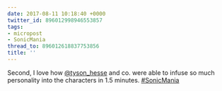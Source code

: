 ```yaml
---
date: 2017-08-11 10:18:40 +0000
twitter_id: 896012998946553857
tags:
- micropost
- SonicMania
thread_to: 896012618837753856
title: ''
---
```


Second, I love how [@tyson_hesse](https://twitter.com/tyson_hesse) and co. were able to infuse so much personality into the characters in 1.5 minutes. [#SonicMania](https://twitter.com/hashtag/SonicMania)
